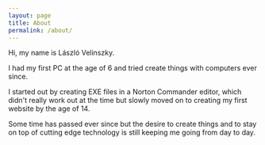 ```yaml
---
layout: page
title: About
permalink: /about/
---
```


Hi, my name is László Velinszky. 

I had my first PC at the age of 6 and tried create things with computers ever since.

I started out by creating EXE files in a Norton Commander editor, which didn't really
 work out at the time but slowly moved on to creating my first website by the age of 14.

Some time has passed ever since but the desire to create things and to stay on top of cutting edge technology is still keeping me going from day to day.
